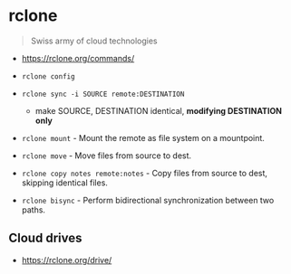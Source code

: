 # rclone

> Swiss army of cloud technologies

- <https://rclone.org/commands/>
- `rclone config`

- `rclone sync -i SOURCE remote:DESTINATION`
    - make SOURCE, DESTINATION identical, **modifying DESTINATION only**

- `rclone mount` - Mount the remote as file system on a mountpoint.
- `rclone move` - Move files from source to dest.
- `rclone copy notes remote:notes` - Copy files from source to dest, skipping identical files.
- `rclone bisync` - Perform bidirectional synchronization between two paths.

## Cloud drives

- <https://rclone.org/drive/>
